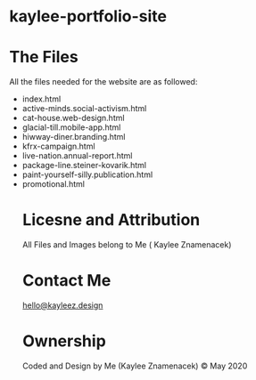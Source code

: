 # kaylee-portfolio-site
# The Files
<p>All the files needed for the website are as followed:</p>
<ul>
<li>index.html</li>
<li>active-minds.social-activism.html</li>
<li>cat-house.web-design.html</li>
<li>glacial-till.mobile-app.html</li>
<li>hiwway-diner.branding.html</li>
<li>kfrx-campaign.html</li>
<li>live-nation.annual-report.html</li>
<li>package-line.steiner-kovarik.html</li>
<li>paint-yourself-silly.publication.html</li>
<li>promotional.html</li>

# Licesne and Attribution
<p>All Files and Images belong to Me ( Kaylee Znamenacek)</p>

# Contact Me
<a href="mailto:hello@kayleez.design">hello@kayleez.design</a>

# Ownership
<p>Coded and Design by Me (Kaylee Znamenacek) &copy; May 2020</p>